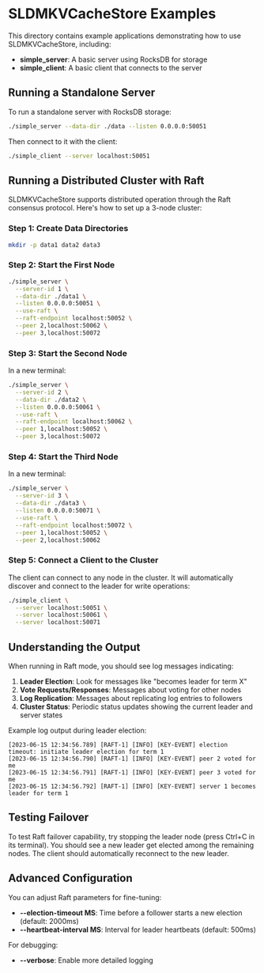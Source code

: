 # SLDMKVCacheStore Examples

This directory contains example applications demonstrating how to use SLDMKVCacheStore, including:

- **simple_server**: A basic server using RocksDB for storage
- **simple_client**: A basic client that connects to the server

## Running a Standalone Server

To run a standalone server with RocksDB storage:

```bash
./simple_server --data-dir ./data --listen 0.0.0.0:50051
```

Then connect to it with the client:

```bash
./simple_client --server localhost:50051
```

## Running a Distributed Cluster with Raft

SLDMKVCacheStore supports distributed operation through the Raft consensus protocol. Here's how to set up a 3-node cluster:

### Step 1: Create Data Directories

```bash
mkdir -p data1 data2 data3
```

### Step 2: Start the First Node

```bash
./simple_server \
  --server-id 1 \
  --data-dir ./data1 \
  --listen 0.0.0.0:50051 \
  --use-raft \
  --raft-endpoint localhost:50052 \
  --peer 2,localhost:50062 \
  --peer 3,localhost:50072
```

### Step 3: Start the Second Node

In a new terminal:

```bash
./simple_server \
  --server-id 2 \
  --data-dir ./data2 \
  --listen 0.0.0.0:50061 \
  --use-raft \
  --raft-endpoint localhost:50062 \
  --peer 1,localhost:50052 \
  --peer 3,localhost:50072
```

### Step 4: Start the Third Node

In a new terminal:

```bash
./simple_server \
  --server-id 3 \
  --data-dir ./data3 \
  --listen 0.0.0.0:50071 \
  --use-raft \
  --raft-endpoint localhost:50072 \
  --peer 1,localhost:50052 \
  --peer 2,localhost:50062
```

### Step 5: Connect a Client to the Cluster

The client can connect to any node in the cluster. It will automatically discover and connect to the leader for write operations:

```bash
./simple_client \
  --server localhost:50051 \
  --server localhost:50061 \
  --server localhost:50071
```

## Understanding the Output

When running in Raft mode, you should see log messages indicating:

1. **Leader Election**: Look for messages like "becomes leader for term X"
2. **Vote Requests/Responses**: Messages about voting for other nodes
3. **Log Replication**: Messages about replicating log entries to followers
4. **Cluster Status**: Periodic status updates showing the current leader and server states

Example log output during leader election:
```
[2023-06-15 12:34:56.789] [RAFT-1] [INFO] [KEY-EVENT] election timeout: initiate leader election for term 1
[2023-06-15 12:34:56.790] [RAFT-1] [INFO] [KEY-EVENT] peer 2 voted for me
[2023-06-15 12:34:56.791] [RAFT-1] [INFO] [KEY-EVENT] peer 3 voted for me
[2023-06-15 12:34:56.792] [RAFT-1] [INFO] [KEY-EVENT] server 1 becomes leader for term 1
```

## Testing Failover

To test Raft failover capability, try stopping the leader node (press Ctrl+C in its terminal). You should see a new leader get elected among the remaining nodes. The client should automatically reconnect to the new leader.

## Advanced Configuration

You can adjust Raft parameters for fine-tuning:

- **--election-timeout MS**: Time before a follower starts a new election (default: 2000ms)
- **--heartbeat-interval MS**: Interval for leader heartbeats (default: 500ms)

For debugging:
- **--verbose**: Enable more detailed logging 